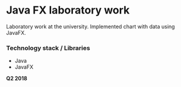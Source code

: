 # Java FX laboratory work

Laboratory work at the university. 
Implemented chart with data using JavaFX.

### Technology stack / Libraries
  - Java
  - JavaFX

**Q2 2018**
